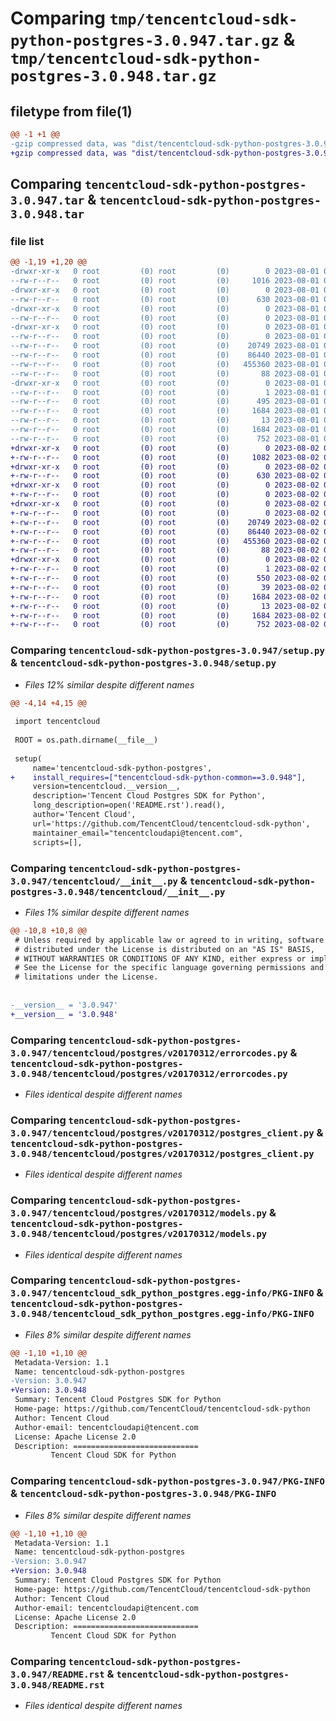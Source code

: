 # Comparing `tmp/tencentcloud-sdk-python-postgres-3.0.947.tar.gz` & `tmp/tencentcloud-sdk-python-postgres-3.0.948.tar.gz`

## filetype from file(1)

```diff
@@ -1 +1 @@
-gzip compressed data, was "dist/tencentcloud-sdk-python-postgres-3.0.947.tar", last modified: Tue Aug  1 00:53:36 2023, max compression
+gzip compressed data, was "dist/tencentcloud-sdk-python-postgres-3.0.948.tar", last modified: Wed Aug  2 00:35:15 2023, max compression
```

## Comparing `tencentcloud-sdk-python-postgres-3.0.947.tar` & `tencentcloud-sdk-python-postgres-3.0.948.tar`

### file list

```diff
@@ -1,19 +1,20 @@
-drwxr-xr-x   0 root         (0) root         (0)        0 2023-08-01 00:53:36.000000 tencentcloud-sdk-python-postgres-3.0.947/
--rw-r--r--   0 root         (0) root         (0)     1016 2023-08-01 00:53:36.000000 tencentcloud-sdk-python-postgres-3.0.947/setup.py
-drwxr-xr-x   0 root         (0) root         (0)        0 2023-08-01 00:53:36.000000 tencentcloud-sdk-python-postgres-3.0.947/tencentcloud/
--rw-r--r--   0 root         (0) root         (0)      630 2023-08-01 00:53:36.000000 tencentcloud-sdk-python-postgres-3.0.947/tencentcloud/__init__.py
-drwxr-xr-x   0 root         (0) root         (0)        0 2023-08-01 00:53:36.000000 tencentcloud-sdk-python-postgres-3.0.947/tencentcloud/postgres/
--rw-r--r--   0 root         (0) root         (0)        0 2023-08-01 00:53:36.000000 tencentcloud-sdk-python-postgres-3.0.947/tencentcloud/postgres/__init__.py
-drwxr-xr-x   0 root         (0) root         (0)        0 2023-08-01 00:53:36.000000 tencentcloud-sdk-python-postgres-3.0.947/tencentcloud/postgres/v20170312/
--rw-r--r--   0 root         (0) root         (0)        0 2023-08-01 00:53:36.000000 tencentcloud-sdk-python-postgres-3.0.947/tencentcloud/postgres/v20170312/__init__.py
--rw-r--r--   0 root         (0) root         (0)    20749 2023-08-01 00:53:36.000000 tencentcloud-sdk-python-postgres-3.0.947/tencentcloud/postgres/v20170312/errorcodes.py
--rw-r--r--   0 root         (0) root         (0)    86440 2023-08-01 00:53:36.000000 tencentcloud-sdk-python-postgres-3.0.947/tencentcloud/postgres/v20170312/postgres_client.py
--rw-r--r--   0 root         (0) root         (0)   455360 2023-08-01 00:53:36.000000 tencentcloud-sdk-python-postgres-3.0.947/tencentcloud/postgres/v20170312/models.py
--rw-r--r--   0 root         (0) root         (0)       88 2023-08-01 00:53:36.000000 tencentcloud-sdk-python-postgres-3.0.947/setup.cfg
-drwxr-xr-x   0 root         (0) root         (0)        0 2023-08-01 00:53:36.000000 tencentcloud-sdk-python-postgres-3.0.947/tencentcloud_sdk_python_postgres.egg-info/
--rw-r--r--   0 root         (0) root         (0)        1 2023-08-01 00:53:36.000000 tencentcloud-sdk-python-postgres-3.0.947/tencentcloud_sdk_python_postgres.egg-info/dependency_links.txt
--rw-r--r--   0 root         (0) root         (0)      495 2023-08-01 00:53:36.000000 tencentcloud-sdk-python-postgres-3.0.947/tencentcloud_sdk_python_postgres.egg-info/SOURCES.txt
--rw-r--r--   0 root         (0) root         (0)     1684 2023-08-01 00:53:36.000000 tencentcloud-sdk-python-postgres-3.0.947/tencentcloud_sdk_python_postgres.egg-info/PKG-INFO
--rw-r--r--   0 root         (0) root         (0)       13 2023-08-01 00:53:36.000000 tencentcloud-sdk-python-postgres-3.0.947/tencentcloud_sdk_python_postgres.egg-info/top_level.txt
--rw-r--r--   0 root         (0) root         (0)     1684 2023-08-01 00:53:36.000000 tencentcloud-sdk-python-postgres-3.0.947/PKG-INFO
--rw-r--r--   0 root         (0) root         (0)      752 2023-08-01 00:53:36.000000 tencentcloud-sdk-python-postgres-3.0.947/README.rst
+drwxr-xr-x   0 root         (0) root         (0)        0 2023-08-02 00:35:15.000000 tencentcloud-sdk-python-postgres-3.0.948/
+-rw-r--r--   0 root         (0) root         (0)     1082 2023-08-02 00:35:14.000000 tencentcloud-sdk-python-postgres-3.0.948/setup.py
+drwxr-xr-x   0 root         (0) root         (0)        0 2023-08-02 00:35:15.000000 tencentcloud-sdk-python-postgres-3.0.948/tencentcloud/
+-rw-r--r--   0 root         (0) root         (0)      630 2023-08-02 00:35:14.000000 tencentcloud-sdk-python-postgres-3.0.948/tencentcloud/__init__.py
+drwxr-xr-x   0 root         (0) root         (0)        0 2023-08-02 00:35:15.000000 tencentcloud-sdk-python-postgres-3.0.948/tencentcloud/postgres/
+-rw-r--r--   0 root         (0) root         (0)        0 2023-08-02 00:35:14.000000 tencentcloud-sdk-python-postgres-3.0.948/tencentcloud/postgres/__init__.py
+drwxr-xr-x   0 root         (0) root         (0)        0 2023-08-02 00:35:15.000000 tencentcloud-sdk-python-postgres-3.0.948/tencentcloud/postgres/v20170312/
+-rw-r--r--   0 root         (0) root         (0)        0 2023-08-02 00:35:14.000000 tencentcloud-sdk-python-postgres-3.0.948/tencentcloud/postgres/v20170312/__init__.py
+-rw-r--r--   0 root         (0) root         (0)    20749 2023-08-02 00:35:14.000000 tencentcloud-sdk-python-postgres-3.0.948/tencentcloud/postgres/v20170312/errorcodes.py
+-rw-r--r--   0 root         (0) root         (0)    86440 2023-08-02 00:35:14.000000 tencentcloud-sdk-python-postgres-3.0.948/tencentcloud/postgres/v20170312/postgres_client.py
+-rw-r--r--   0 root         (0) root         (0)   455360 2023-08-02 00:35:14.000000 tencentcloud-sdk-python-postgres-3.0.948/tencentcloud/postgres/v20170312/models.py
+-rw-r--r--   0 root         (0) root         (0)       88 2023-08-02 00:35:15.000000 tencentcloud-sdk-python-postgres-3.0.948/setup.cfg
+drwxr-xr-x   0 root         (0) root         (0)        0 2023-08-02 00:35:15.000000 tencentcloud-sdk-python-postgres-3.0.948/tencentcloud_sdk_python_postgres.egg-info/
+-rw-r--r--   0 root         (0) root         (0)        1 2023-08-02 00:35:15.000000 tencentcloud-sdk-python-postgres-3.0.948/tencentcloud_sdk_python_postgres.egg-info/dependency_links.txt
+-rw-r--r--   0 root         (0) root         (0)      550 2023-08-02 00:35:15.000000 tencentcloud-sdk-python-postgres-3.0.948/tencentcloud_sdk_python_postgres.egg-info/SOURCES.txt
+-rw-r--r--   0 root         (0) root         (0)       39 2023-08-02 00:35:15.000000 tencentcloud-sdk-python-postgres-3.0.948/tencentcloud_sdk_python_postgres.egg-info/requires.txt
+-rw-r--r--   0 root         (0) root         (0)     1684 2023-08-02 00:35:15.000000 tencentcloud-sdk-python-postgres-3.0.948/tencentcloud_sdk_python_postgres.egg-info/PKG-INFO
+-rw-r--r--   0 root         (0) root         (0)       13 2023-08-02 00:35:15.000000 tencentcloud-sdk-python-postgres-3.0.948/tencentcloud_sdk_python_postgres.egg-info/top_level.txt
+-rw-r--r--   0 root         (0) root         (0)     1684 2023-08-02 00:35:15.000000 tencentcloud-sdk-python-postgres-3.0.948/PKG-INFO
+-rw-r--r--   0 root         (0) root         (0)      752 2023-08-02 00:35:14.000000 tencentcloud-sdk-python-postgres-3.0.948/README.rst
```

### Comparing `tencentcloud-sdk-python-postgres-3.0.947/setup.py` & `tencentcloud-sdk-python-postgres-3.0.948/setup.py`

 * *Files 12% similar despite different names*

```diff
@@ -4,14 +4,15 @@
 
 import tencentcloud
 
 ROOT = os.path.dirname(__file__)
 
 setup(
     name='tencentcloud-sdk-python-postgres',
+    install_requires=["tencentcloud-sdk-python-common==3.0.948"],
     version=tencentcloud.__version__,
     description='Tencent Cloud Postgres SDK for Python',
     long_description=open('README.rst').read(),
     author='Tencent Cloud',
     url='https://github.com/TencentCloud/tencentcloud-sdk-python',
     maintainer_email="tencentcloudapi@tencent.com",
     scripts=[],
```

### Comparing `tencentcloud-sdk-python-postgres-3.0.947/tencentcloud/__init__.py` & `tencentcloud-sdk-python-postgres-3.0.948/tencentcloud/__init__.py`

 * *Files 1% similar despite different names*

```diff
@@ -10,8 +10,8 @@
 # Unless required by applicable law or agreed to in writing, software
 # distributed under the License is distributed on an "AS IS" BASIS,
 # WITHOUT WARRANTIES OR CONDITIONS OF ANY KIND, either express or implied.
 # See the License for the specific language governing permissions and
 # limitations under the License.
 
 
-__version__ = '3.0.947'
+__version__ = '3.0.948'
```

### Comparing `tencentcloud-sdk-python-postgres-3.0.947/tencentcloud/postgres/v20170312/errorcodes.py` & `tencentcloud-sdk-python-postgres-3.0.948/tencentcloud/postgres/v20170312/errorcodes.py`

 * *Files identical despite different names*

### Comparing `tencentcloud-sdk-python-postgres-3.0.947/tencentcloud/postgres/v20170312/postgres_client.py` & `tencentcloud-sdk-python-postgres-3.0.948/tencentcloud/postgres/v20170312/postgres_client.py`

 * *Files identical despite different names*

### Comparing `tencentcloud-sdk-python-postgres-3.0.947/tencentcloud/postgres/v20170312/models.py` & `tencentcloud-sdk-python-postgres-3.0.948/tencentcloud/postgres/v20170312/models.py`

 * *Files identical despite different names*

### Comparing `tencentcloud-sdk-python-postgres-3.0.947/tencentcloud_sdk_python_postgres.egg-info/PKG-INFO` & `tencentcloud-sdk-python-postgres-3.0.948/tencentcloud_sdk_python_postgres.egg-info/PKG-INFO`

 * *Files 8% similar despite different names*

```diff
@@ -1,10 +1,10 @@
 Metadata-Version: 1.1
 Name: tencentcloud-sdk-python-postgres
-Version: 3.0.947
+Version: 3.0.948
 Summary: Tencent Cloud Postgres SDK for Python
 Home-page: https://github.com/TencentCloud/tencentcloud-sdk-python
 Author: Tencent Cloud
 Author-email: tencentcloudapi@tencent.com
 License: Apache License 2.0
 Description: ============================
         Tencent Cloud SDK for Python
```

### Comparing `tencentcloud-sdk-python-postgres-3.0.947/PKG-INFO` & `tencentcloud-sdk-python-postgres-3.0.948/PKG-INFO`

 * *Files 8% similar despite different names*

```diff
@@ -1,10 +1,10 @@
 Metadata-Version: 1.1
 Name: tencentcloud-sdk-python-postgres
-Version: 3.0.947
+Version: 3.0.948
 Summary: Tencent Cloud Postgres SDK for Python
 Home-page: https://github.com/TencentCloud/tencentcloud-sdk-python
 Author: Tencent Cloud
 Author-email: tencentcloudapi@tencent.com
 License: Apache License 2.0
 Description: ============================
         Tencent Cloud SDK for Python
```

### Comparing `tencentcloud-sdk-python-postgres-3.0.947/README.rst` & `tencentcloud-sdk-python-postgres-3.0.948/README.rst`

 * *Files identical despite different names*

